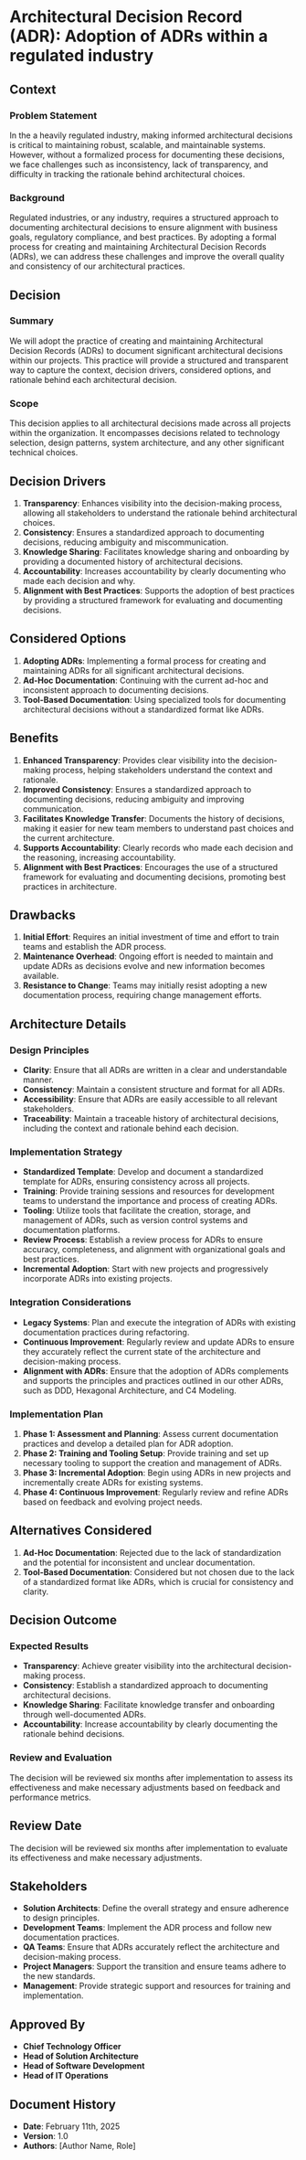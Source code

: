 # Architectural Decision Record (ADR): Adoption of ADRs within a regulated industry

## Context

### Problem Statement
In the a heavily regulated industry, making informed architectural decisions is critical to maintaining robust, scalable, and maintainable systems. However, without a formalized process for documenting these decisions, we face challenges such as inconsistency, lack of transparency, and difficulty in tracking the rationale behind architectural choices.

### Background
Regulated industries, or any industry, requires a structured approach to documenting architectural decisions to ensure alignment with business goals, regulatory compliance, and best practices. By adopting a formal process for creating and maintaining Architectural Decision Records (ADRs), we can address these challenges and improve the overall quality and consistency of our architectural practices.

## Decision

### Summary
We will adopt the practice of creating and maintaining Architectural Decision Records (ADRs) to document significant architectural decisions within our projects. This practice will provide a structured and transparent way to capture the context, decision drivers, considered options, and rationale behind each architectural decision.

### Scope
This decision applies to all architectural decisions made across all projects within the organization. It encompasses decisions related to technology selection, design patterns, system architecture, and any other significant technical choices.

## Decision Drivers
1. **Transparency**: Enhances visibility into the decision-making process, allowing all stakeholders to understand the rationale behind architectural choices.
2. **Consistency**: Ensures a standardized approach to documenting decisions, reducing ambiguity and miscommunication.
3. **Knowledge Sharing**: Facilitates knowledge sharing and onboarding by providing a documented history of architectural decisions.
4. **Accountability**: Increases accountability by clearly documenting who made each decision and why.
5. **Alignment with Best Practices**: Supports the adoption of best practices by providing a structured framework for evaluating and documenting decisions.

## Considered Options
1. **Adopting ADRs**: Implementing a formal process for creating and maintaining ADRs for all significant architectural decisions.
2. **Ad-Hoc Documentation**: Continuing with the current ad-hoc and inconsistent approach to documenting decisions.
3. **Tool-Based Documentation**: Using specialized tools for documenting architectural decisions without a standardized format like ADRs.

## Benefits
1. **Enhanced Transparency**: Provides clear visibility into the decision-making process, helping stakeholders understand the context and rationale.
2. **Improved Consistency**: Ensures a standardized approach to documenting decisions, reducing ambiguity and improving communication.
3. **Facilitates Knowledge Transfer**: Documents the history of decisions, making it easier for new team members to understand past choices and the current architecture.
4. **Supports Accountability**: Clearly records who made each decision and the reasoning, increasing accountability.
5. **Alignment with Best Practices**: Encourages the use of a structured framework for evaluating and documenting decisions, promoting best practices in architecture.

## Drawbacks
1. **Initial Effort**: Requires an initial investment of time and effort to train teams and establish the ADR process.
2. **Maintenance Overhead**: Ongoing effort is needed to maintain and update ADRs as decisions evolve and new information becomes available.
3. **Resistance to Change**: Teams may initially resist adopting a new documentation process, requiring change management efforts.

## Architecture Details

### Design Principles
- **Clarity**: Ensure that all ADRs are written in a clear and understandable manner.
- **Consistency**: Maintain a consistent structure and format for all ADRs.
- **Accessibility**: Ensure that ADRs are easily accessible to all relevant stakeholders.
- **Traceability**: Maintain a traceable history of architectural decisions, including the context and rationale behind each decision.

### Implementation Strategy
- **Standardized Template**: Develop and document a standardized template for ADRs, ensuring consistency across all projects.
- **Training**: Provide training sessions and resources for development teams to understand the importance and process of creating ADRs.
- **Tooling**: Utilize tools that facilitate the creation, storage, and management of ADRs, such as version control systems and documentation platforms.
- **Review Process**: Establish a review process for ADRs to ensure accuracy, completeness, and alignment with organizational goals and best practices.
- **Incremental Adoption**: Start with new projects and progressively incorporate ADRs into existing projects.

### Integration Considerations
- **Legacy Systems**: Plan and execute the integration of ADRs with existing documentation practices during refactoring.
- **Continuous Improvement**: Regularly review and update ADRs to ensure they accurately reflect the current state of the architecture and decision-making process.
- **Alignment with ADRs**: Ensure that the adoption of ADRs complements and supports the principles and practices outlined in our other ADRs, such as DDD, Hexagonal Architecture, and C4 Modeling.

### Implementation Plan
1. **Phase 1: Assessment and Planning**: Assess current documentation practices and develop a detailed plan for ADR adoption.
2. **Phase 2: Training and Tooling Setup**: Provide training and set up necessary tooling to support the creation and management of ADRs.
3. **Phase 3: Incremental Adoption**: Begin using ADRs in new projects and incrementally create ADRs for existing systems.
4. **Phase 4: Continuous Improvement**: Regularly review and refine ADRs based on feedback and evolving project needs.

## Alternatives Considered
1. **Ad-Hoc Documentation**: Rejected due to the lack of standardization and the potential for inconsistent and unclear documentation.
2. **Tool-Based Documentation**: Considered but not chosen due to the lack of a standardized format like ADRs, which is crucial for consistency and clarity.

## Decision Outcome

### Expected Results
- **Transparency**: Achieve greater visibility into the architectural decision-making process.
- **Consistency**: Establish a standardized approach to documenting architectural decisions.
- **Knowledge Sharing**: Facilitate knowledge transfer and onboarding through well-documented ADRs.
- **Accountability**: Increase accountability by clearly documenting the rationale behind decisions.

### Review and Evaluation
The decision will be reviewed six months after implementation to assess its effectiveness and make necessary adjustments based on feedback and performance metrics.

## Review Date
The decision will be reviewed six months after implementation to evaluate its effectiveness and make necessary adjustments.

## Stakeholders
- **Solution Architects**: Define the overall strategy and ensure adherence to design principles.
- **Development Teams**: Implement the ADR process and follow new documentation practices.
- **QA Teams**: Ensure that ADRs accurately reflect the architecture and decision-making process.
- **Project Managers**: Support the transition and ensure teams adhere to the new standards.
- **Management**: Provide strategic support and resources for training and implementation.

## Approved By
- **Chief Technology Officer**
- **Head of Solution Architecture**
- **Head of Software Development**
- **Head of IT Operations**

## Document History
- **Date**: February 11th, 2025
- **Version**: 1.0
- **Authors**: [Author Name, Role]

